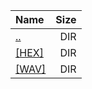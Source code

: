 |Name|Size|
|:---|---:|
|[..](../index.html)|DIR|
|[[HEX]]([HEX]/index.html)|DIR|
|[[WAV]]([WAV]/index.html)|DIR|
